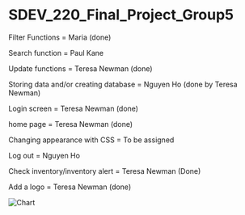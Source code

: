 # SDEV_220_Final_Project_Group5

Filter Functions = Maria (done)

Search function = Paul Kane 

Update functions = Teresa Newman (done)

Storing data and/or creating database = Nguyen Ho (done by Teresa Newman)

Login screen = Teresa Newman (done)

home page = Teresa Newman (done)

Changing appearance with CSS =  To be assigned 

Log out  =  Nguyen Ho

Check inventory/inventory alert  = Teresa Newman (Done)

Add a logo  = Teresa Newman (done)

![Chart](https://github.com/user-attachments/assets/d7c749c6-79f9-478e-b21a-c0e5637cf0cf)
